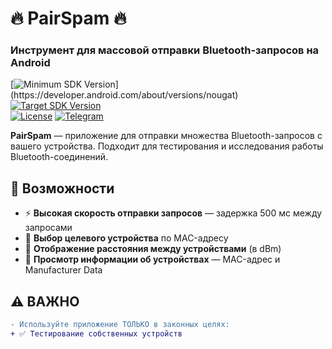 # 🔥 PairSpam 🔥  
### Инструмент для массовой отправки Bluetooth-запросов на Android  

[![Minimum SDK Version](https://img.shields.io/badge/minSDK-24%20(Android%207.0)-brightgreen.svg)](https://developer.android.com/about/versions/nougat)  
[![Target SDK Version](https://img.shields.io/badge/targetSDK-35%20(Android%2015)-orange.svg)](https://developer.android.com/about/versions/15)  
[![License](https://img.shields.io/badge/license-MIT-blue.svg)](https://opensource.org/licenses/MIT)
[![Telegram](https://img.shields.io/badge/Join-Telegram%20Channel-0088cc)](https://t.me/devbyars3nb)

**PairSpam** — приложение для отправки множества Bluetooth-запросов с вашего устройства. Подходит для тестирования и исследования работы Bluetooth-соединений.  

## 🚀 Возможности  
- ⚡ **Высокая скорость отправки запросов** — задержка 500 мс между запросами  
- 🎯 **Выбор целевого устройства** по MAC-адресу  
- 📡 **Отображение расстояния между устройствами** (в dBm)  
- 📝 **Просмотр информации об устройствах** — MAC-адрес и Manufacturer Data  

## ⚠️ ВАЖНО  
```diff
- Используйте приложение ТОЛЬКО в законных целях:
+ ✅ Тестирование собственных устройств
``` 

